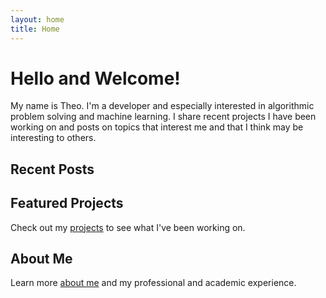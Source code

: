 ```yaml
---
layout: home
title: Home
---
```


# Hello and Welcome!

My name is Theo. I'm a developer and especially interested in algorithmic problem solving and machine learning. I share recent projects I have been working on and posts on topics that interest me and that I think may be interesting to others.

## Recent Posts

<!-- This is automatically populated by Jekyll -->

## Featured Projects

Check out my [projects](/projects) to see what I've been working on.

## About Me

Learn more [about me](/about) and my professional and academic experience.